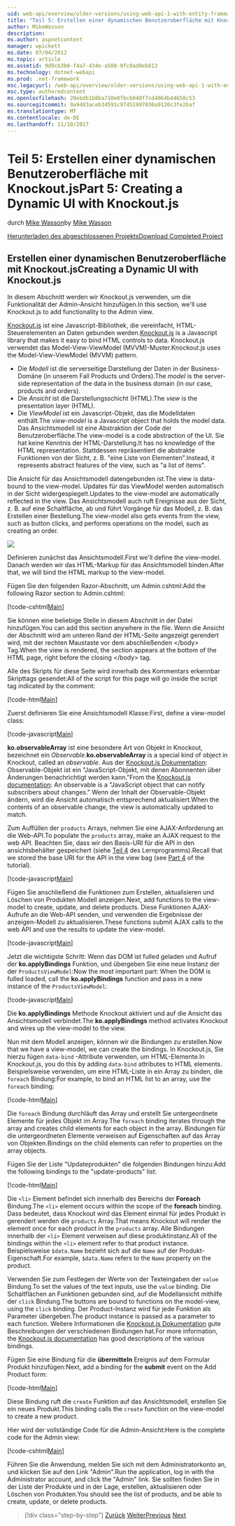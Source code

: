 ```yaml
---
uid: web-api/overview/older-versions/using-web-api-1-with-entity-framework-5/using-web-api-with-entity-framework-part-5
title: "Teil 5: Erstellen einer dynamischen Benutzeroberfläche mit Knockout.js | Microsoft Docs"
author: MikeWasson
description: 
ms.author: aspnetcontent
manager: wpickett
ms.date: 07/04/2012
ms.topic: article
ms.assetid: 9d9cb3b0-f4a7-434e-a508-9fc0ad0eb813
ms.technology: dotnet-webapi
ms.prod: .net-framework
msc.legacyurl: /web-api/overview/older-versions/using-web-api-1-with-entity-framework-5/using-web-api-with-entity-framework-part-5
msc.type: authoredcontent
ms.openlocfilehash: 20ebdb1b8ba710e0fbc6040f7cd4064b44658c53
ms.sourcegitcommit: 9a9483aceb34591c97451997036a9120c3fe2baf
ms.translationtype: MT
ms.contentlocale: de-DE
ms.lasthandoff: 11/10/2017
---
```

<a name="part-5-creating-a-dynamic-ui-with-knockoutjs"></a><span data-ttu-id="3bb57-102">Teil 5: Erstellen einer dynamischen Benutzeroberfläche mit Knockout.js</span><span class="sxs-lookup"><span data-stu-id="3bb57-102">Part 5: Creating a Dynamic UI with Knockout.js</span></span>
====================
<span data-ttu-id="3bb57-103">durch [Mike Wasson](https://github.com/MikeWasson)</span><span class="sxs-lookup"><span data-stu-id="3bb57-103">by [Mike Wasson](https://github.com/MikeWasson)</span></span>

[<span data-ttu-id="3bb57-104">Herunterladen des abgeschlossenen Projekts</span><span class="sxs-lookup"><span data-stu-id="3bb57-104">Download Completed Project</span></span>](http://code.msdn.microsoft.com/ASP-NET-Web-API-with-afa30545)

## <a name="creating-a-dynamic-ui-with-knockoutjs"></a><span data-ttu-id="3bb57-105">Erstellen einer dynamischen Benutzeroberfläche mit Knockout.js</span><span class="sxs-lookup"><span data-stu-id="3bb57-105">Creating a Dynamic UI with Knockout.js</span></span>

<span data-ttu-id="3bb57-106">In diesem Abschnitt werden wir Knockout.js verwenden, um die Funktionalität der Admin-Ansicht hinzufügen.</span><span class="sxs-lookup"><span data-stu-id="3bb57-106">In this section, we'll use Knockout.js to add functionality to the Admin view.</span></span>

<span data-ttu-id="3bb57-107">[Knockout.js](http://knockoutjs.com/) ist eine Javascript-Bibliothek, die vereinfacht, HTML-Steuerelementen an Daten gebunden werden.</span><span class="sxs-lookup"><span data-stu-id="3bb57-107">[Knockout.js](http://knockoutjs.com/) is a Javascript library that makes it easy to bind HTML controls to data.</span></span> <span data-ttu-id="3bb57-108">Knockout.js verwendet das Model-View-ViewModel (MVVM)-Muster.</span><span class="sxs-lookup"><span data-stu-id="3bb57-108">Knockout.js uses the Model-View-ViewModel (MVVM) pattern.</span></span>

- <span data-ttu-id="3bb57-109">Die *Modell* ist die serverseitige Darstellung der Daten in der Business-Domäne (in unserem Fall Products und Orders).</span><span class="sxs-lookup"><span data-stu-id="3bb57-109">The *model* is the server-side representation of the data in the business domain (in our case, products and orders).</span></span>
- <span data-ttu-id="3bb57-110">Die *Ansicht* ist die Darstellungsschicht (HTML).</span><span class="sxs-lookup"><span data-stu-id="3bb57-110">The *view* is the presentation layer (HTML).</span></span>
- <span data-ttu-id="3bb57-111">Die *ViewModel* ist ein Javascript-Objekt, das die Modelldaten enthält.</span><span class="sxs-lookup"><span data-stu-id="3bb57-111">The *view-model* is a Javascript object that holds the model data.</span></span> <span data-ttu-id="3bb57-112">Das Ansichtsmodell ist eine Abstraktion der Code der Benutzeroberfläche.</span><span class="sxs-lookup"><span data-stu-id="3bb57-112">The view-model is a code abstraction of the UI.</span></span> <span data-ttu-id="3bb57-113">Sie hat keine Kenntnis der HTML-Darstellung.</span><span class="sxs-lookup"><span data-stu-id="3bb57-113">It has no knowledge of the HTML representation.</span></span> <span data-ttu-id="3bb57-114">Stattdessen repräsentiert die abstrakte Funktionen von der Sicht, z. B. "eine Liste von Elementen".</span><span class="sxs-lookup"><span data-stu-id="3bb57-114">Instead, it represents abstract features of the view, such as "a list of items".</span></span>

<span data-ttu-id="3bb57-115">Die Ansicht für das Ansichtsmodell datengebunden ist.</span><span class="sxs-lookup"><span data-stu-id="3bb57-115">The view is data-bound to the view-model.</span></span> <span data-ttu-id="3bb57-116">Updates für das ViewModel werden automatisch in der Sicht widergespiegelt.</span><span class="sxs-lookup"><span data-stu-id="3bb57-116">Updates to the view-model are automatically reflected in the view.</span></span> <span data-ttu-id="3bb57-117">Das Ansichtsmodell auch ruft Ereignisse aus der Sicht, z. B. auf eine Schaltfläche, ab und führt Vorgänge für das Modell, z. B. das Erstellen einer Bestellung.</span><span class="sxs-lookup"><span data-stu-id="3bb57-117">The view-model also gets events from the view, such as button clicks, and performs operations on the model, such as creating an order.</span></span>

![](using-web-api-with-entity-framework-part-5/_static/image1.png)

<span data-ttu-id="3bb57-118">Definieren zunächst das Ansichtsmodell.</span><span class="sxs-lookup"><span data-stu-id="3bb57-118">First we'll define the view-model.</span></span> <span data-ttu-id="3bb57-119">Danach werden wir das HTML-Markup für das Ansichtsmodell binden.</span><span class="sxs-lookup"><span data-stu-id="3bb57-119">After that, we will bind the HTML markup to the view-model.</span></span>

<span data-ttu-id="3bb57-120">Fügen Sie den folgenden Razor-Abschnitt, um Admin.cshtml:</span><span class="sxs-lookup"><span data-stu-id="3bb57-120">Add the following Razor section to Admin.cshtml:</span></span>

[!code-cshtml[Main](using-web-api-with-entity-framework-part-5/samples/sample1.cshtml)]

<span data-ttu-id="3bb57-121">Sie können eine beliebige Stelle in diesem Abschnitt in der Datei hinzufügen.</span><span class="sxs-lookup"><span data-stu-id="3bb57-121">You can add this section anywhere in the file.</span></span> <span data-ttu-id="3bb57-122">Wenn die Ansicht der Abschnitt wird am unteren Rand der HTML-Seite angezeigt gerendert wird, mit der rechten Maustaste vor dem abschließenden &lt;/body&gt; Tag.</span><span class="sxs-lookup"><span data-stu-id="3bb57-122">When the view is rendered, the section appears at the bottom of the HTML page, right before the closing &lt;/body&gt; tag.</span></span>

<span data-ttu-id="3bb57-123">Alle des Skripts für diese Seite wird innerhalb des Kommentars erkennbar Skripttags gesendet:</span><span class="sxs-lookup"><span data-stu-id="3bb57-123">All of the script for this page will go inside the script tag indicated by the comment:</span></span>

[!code-html[Main](using-web-api-with-entity-framework-part-5/samples/sample2.html)]

<span data-ttu-id="3bb57-124">Zuerst definieren Sie eine Ansichtsmodell Klasse:</span><span class="sxs-lookup"><span data-stu-id="3bb57-124">First, define a view-model class:</span></span>

[!code-javascript[Main](using-web-api-with-entity-framework-part-5/samples/sample3.js)]

<span data-ttu-id="3bb57-125">**ko.observableArray** ist eine besondere Art von Objekt in Knockout, bezeichnet ein *Observable*.</span><span class="sxs-lookup"><span data-stu-id="3bb57-125">**ko.observableArray** is a special kind of object in Knockout, called an *observable*.</span></span> <span data-ttu-id="3bb57-126">Aus der [Knockout.js Dokumentation](http://knockoutjs.com/documentation/observables.html): Observable-Objekt ist ein "JavaScript-Objekt, mit denen Abonnenten über Änderungen benachrichtigt werden kann."</span><span class="sxs-lookup"><span data-stu-id="3bb57-126">From the [Knockout.js documentation](http://knockoutjs.com/documentation/observables.html): An observable is a "JavaScript object that can notify subscribers about changes."</span></span> <span data-ttu-id="3bb57-127">Wenn der Inhalt der Observable-Objekt ändern, wird die Ansicht automatisch entsprechend aktualisiert.</span><span class="sxs-lookup"><span data-stu-id="3bb57-127">When the contents of an observable change, the view is automatically updated to match.</span></span>

<span data-ttu-id="3bb57-128">Zum Auffüllen der `products` Arrays, nehmen Sie eine AJAX-Anforderung an die Web-API.</span><span class="sxs-lookup"><span data-stu-id="3bb57-128">To populate the `products` array, make an AJAX request to the web API.</span></span> <span data-ttu-id="3bb57-129">Beachten Sie, dass wir den Basis-URI für die API in den ansichtsbehälter gespeichert (siehe [Teil 4](using-web-api-with-entity-framework-part-4.md) des Lernprogramms).</span><span class="sxs-lookup"><span data-stu-id="3bb57-129">Recall that we stored the base URI for the API in the view bag (see [Part 4](using-web-api-with-entity-framework-part-4.md) of the tutorial).</span></span>

[!code-javascript[Main](using-web-api-with-entity-framework-part-5/samples/sample4.js?highlight=5)]

<span data-ttu-id="3bb57-130">Fügen Sie anschließend die Funktionen zum Erstellen, aktualisieren und Löschen von Produkten Modell anzeigen.</span><span class="sxs-lookup"><span data-stu-id="3bb57-130">Next, add functions to the view-model to create, update, and delete products.</span></span> <span data-ttu-id="3bb57-131">Diese Funktionen AJAX-Aufrufe an die Web-API senden, und verwenden die Ergebnisse der anzeigen-Modell zu aktualisieren.</span><span class="sxs-lookup"><span data-stu-id="3bb57-131">These functions submit AJAX calls to the web API and use the results to update the view-model.</span></span>

[!code-javascript[Main](using-web-api-with-entity-framework-part-5/samples/sample5.js?highlight=7)]

<span data-ttu-id="3bb57-132">Jetzt die wichtigste Schritt: Wenn das DOM ist fulled geladen und Aufruf der **ko.applyBindings** Funktion, und übergeben Sie eine neue Instanz der der `ProductsViewModel`:</span><span class="sxs-lookup"><span data-stu-id="3bb57-132">Now the most important part: When the DOM is fulled loaded, call the **ko.applyBindings** function and pass in a new instance of the `ProductsViewModel`:</span></span>

[!code-javascript[Main](using-web-api-with-entity-framework-part-5/samples/sample6.js)]

<span data-ttu-id="3bb57-133">Die **ko.applyBindings** Methode Knockout aktiviert und auf die Ansicht das Ansichtsmodell verbindet.</span><span class="sxs-lookup"><span data-stu-id="3bb57-133">The **ko.applyBindings** method activates Knockout and wires up the view-model to the view.</span></span>

<span data-ttu-id="3bb57-134">Nun mit dem Modell anzeigen, können wir die Bindungen zu erstellen.</span><span class="sxs-lookup"><span data-stu-id="3bb57-134">Now that we have a view-model, we can create the bindings.</span></span> <span data-ttu-id="3bb57-135">In Knockout.js, Sie hierzu fügen `data-bind` -Attribute verwenden, um HTML-Elemente.</span><span class="sxs-lookup"><span data-stu-id="3bb57-135">In Knockout.js, you do this by adding `data-bind` attributes to HTML elements.</span></span> <span data-ttu-id="3bb57-136">Beispielsweise verwenden, um eine HTML-Liste in ein Array zu binden, die `foreach` Bindung:</span><span class="sxs-lookup"><span data-stu-id="3bb57-136">For example, to bind an HTML list to an array, use the `foreach` binding:</span></span>

[!code-html[Main](using-web-api-with-entity-framework-part-5/samples/sample7.html?highlight=1)]

<span data-ttu-id="3bb57-137">Die `foreach` Bindung durchläuft das Array und erstellt Sie untergeordnete Elemente für jedes Objekt im Array.</span><span class="sxs-lookup"><span data-stu-id="3bb57-137">The `foreach` binding iterates through the array and creates child elements for each object in the array.</span></span> <span data-ttu-id="3bb57-138">Bindungen für die untergeordneten Elemente verweisen auf Eigenschaften auf das Array von Objekten.</span><span class="sxs-lookup"><span data-stu-id="3bb57-138">Bindings on the child elements can refer to properties on the array objects.</span></span>

<span data-ttu-id="3bb57-139">Fügen Sie der Liste "Updateprodukten" die folgenden Bindungen hinzu:</span><span class="sxs-lookup"><span data-stu-id="3bb57-139">Add the following bindings to the "update-products" list:</span></span>

[!code-html[Main](using-web-api-with-entity-framework-part-5/samples/sample8.html)]

<span data-ttu-id="3bb57-140">Die `<li>` Element befindet sich innerhalb des Bereichs der **Foreach** Bindung.</span><span class="sxs-lookup"><span data-stu-id="3bb57-140">The `<li>` element occurs within the scope of the **foreach** binding.</span></span> <span data-ttu-id="3bb57-141">Dass bedeutet, dass Knockout wird das Element einmal für jedes Produkt in gerendert werden die `products` Array.</span><span class="sxs-lookup"><span data-stu-id="3bb57-141">That means Knockout will render the element once for each product in the `products` array.</span></span> <span data-ttu-id="3bb57-142">Alle Bindungen innerhalb der `<li>` Element verweisen auf diese produktinstanz.</span><span class="sxs-lookup"><span data-stu-id="3bb57-142">All of the bindings within the `<li>` element refer to that product instance.</span></span> <span data-ttu-id="3bb57-143">Beispielsweise `$data.Name` bezieht sich auf die `Name` auf der Produkt-Eigenschaft.</span><span class="sxs-lookup"><span data-stu-id="3bb57-143">For example, `$data.Name` refers to the `Name` property on the product.</span></span>

<span data-ttu-id="3bb57-144">Verwenden Sie zum Festlegen der Werte von der Texteingaben der `value` Bindung.</span><span class="sxs-lookup"><span data-stu-id="3bb57-144">To set the values of the text inputs, use the `value` binding.</span></span> <span data-ttu-id="3bb57-145">Die Schaltflächen an Funktionen gebunden sind, auf die Modellansicht mithilfe der `click` Bindung.</span><span class="sxs-lookup"><span data-stu-id="3bb57-145">The buttons are bound to functions on the model-view, using the `click` binding.</span></span> <span data-ttu-id="3bb57-146">Der Product-Instanz wird für jede Funktion als Parameter übergeben.</span><span class="sxs-lookup"><span data-stu-id="3bb57-146">The product instance is passed as a parameter to each function.</span></span> <span data-ttu-id="3bb57-147">Weitere Informationen die [Knockout.js Dokumentation](http://knockoutjs.com/documentation/observables.html) gute Beschreibungen der verschiedenen Bindungen hat.</span><span class="sxs-lookup"><span data-stu-id="3bb57-147">For more information, the [Knockout.js documentation](http://knockoutjs.com/documentation/observables.html) has good descriptions of the various bindings.</span></span>

<span data-ttu-id="3bb57-148">Fügen Sie eine Bindung für die **übermitteln** Ereignis auf dem Formular Produkt hinzufügen:</span><span class="sxs-lookup"><span data-stu-id="3bb57-148">Next, add a binding for the **submit** event on the Add Product form:</span></span>

[!code-html[Main](using-web-api-with-entity-framework-part-5/samples/sample9.html)]

<span data-ttu-id="3bb57-149">Diese Bindung ruft die `create` Funktion auf das Ansichtsmodell, erstellen Sie ein neues Produkt.</span><span class="sxs-lookup"><span data-stu-id="3bb57-149">This binding calls the `create` function on the view-model to create a new product.</span></span>

<span data-ttu-id="3bb57-150">Hier wird der vollständige Code für die Admin-Ansicht:</span><span class="sxs-lookup"><span data-stu-id="3bb57-150">Here is the complete code for the Admin view:</span></span>

[!code-cshtml[Main](using-web-api-with-entity-framework-part-5/samples/sample10.cshtml)]

<span data-ttu-id="3bb57-151">Führen Sie die Anwendung, melden Sie sich mit dem Administratorkonto an, und klicken Sie auf den Link "Admin".</span><span class="sxs-lookup"><span data-stu-id="3bb57-151">Run the application, log in with the Administrator account, and click the "Admin" link.</span></span> <span data-ttu-id="3bb57-152">Sie sollten finden Sie in der Liste der Produkte und in der Lage, erstellen, aktualisieren oder Löschen von Produkten.</span><span class="sxs-lookup"><span data-stu-id="3bb57-152">You should see the list of products, and be able to create, update, or delete products.</span></span>

>[!div class="step-by-step"]
<span data-ttu-id="3bb57-153">[Zurück](using-web-api-with-entity-framework-part-4.md)
[Weiter](using-web-api-with-entity-framework-part-6.md)</span><span class="sxs-lookup"><span data-stu-id="3bb57-153">[Previous](using-web-api-with-entity-framework-part-4.md)
[Next](using-web-api-with-entity-framework-part-6.md)</span></span>
